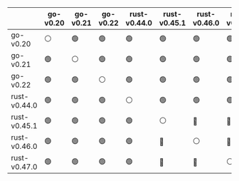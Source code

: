 |              | go-v0.20       | go-v0.21       | go-v0.22       | rust-v0.44.0   | rust-v0.45.1   | rust-v0.46.0   | rust-v0.47.0   |
| ------------ | -------------- | -------------- | -------------- | -------------- | -------------- | -------------- | -------------- |
| go-v0.20     | :white_circle: | :green_circle: | :green_circle: | :green_circle: | :green_circle: | :green_circle: | :green_circle: |
| go-v0.21     | :green_circle: | :white_circle: | :green_circle: | :green_circle: | :green_circle: | :green_circle: | :green_circle: |
| go-v0.22     | :green_circle: | :green_circle: | :white_circle: | :green_circle: | :green_circle: | :green_circle: | :green_circle: |
| rust-v0.44.0 | :green_circle: | :green_circle: | :green_circle: | :white_circle: | :green_circle: | :green_circle: | :green_circle: |
| rust-v0.45.1 | :green_circle: | :green_circle: | :green_circle: | :green_circle: | :white_circle: | :red_circle:   | :red_circle:   |
| rust-v0.46.0 | :green_circle: | :green_circle: | :green_circle: | :green_circle: | :red_circle:   | :white_circle: | :red_circle:   |
| rust-v0.47.0 | :green_circle: | :green_circle: | :green_circle: | :green_circle: | :red_circle:   | :red_circle:   | :white_circle: |
